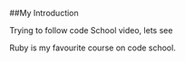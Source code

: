 ##My Introduction

Trying to follow code School video, lets see

Ruby is my favourite course on code school.
